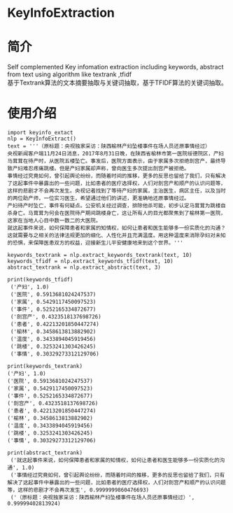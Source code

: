 # KeyInfoExtraction
# 简介
Self complemented Key infomation extraction including keywords, abstract from text using algorithm like textrank ,tfidf    
基于Textrank算法的文本摘要抽取与关键词抽取，基于TFIDF算法的关键词抽取。  

# 使用介绍

    import keyinfo_extact  
    nlp = KeyInfoExtract()  
    text = '''（原标题：央视独家采访：陕西榆林产妇坠楼事件在场人员还原事情经过）
    央视新闻客户端11月24日消息，2017年8月31日晚，在陕西省榆林市第一医院绥德院区，产妇马茸茸在待产时，从医院五楼坠亡。事发后，医院方面表示，由于家属多次拒绝剖宫产，最终导致产妇难忍疼痛跳楼。但是产妇家属却声称，曾向医生多次提出剖宫产被拒绝。
    事情经过究竟如何，曾引起舆论纷纷，而随着时间的推移，更多的反思也留给了我们，只有解决了这起事件中暴露出的一些问题，比如患者的医疗选择权，人们对剖宫产和顺产的认识问题等，这样的悲剧才不会再次发生。央视记者找到了等待产妇的家属，主治医生，病区主任，以及当时的两位助产师，一位实习医生，希望通过他们的讲述，更准确地还原事情经过。
    产妇待产时坠亡，事件有何疑点。公安机关经过调查，排除他杀可能，初步认定马茸茸为跳楼自杀身亡。马茸茸为何会在医院待产期间跳楼身亡，这让所有人的目光都聚焦到了榆林第一医院，这家在当地人心目中数一数二的大医院。
    就这起事件来说，如何保障患者和家属的知情权，如何让患者和医生能够多一份实质化的沟通？这就需要与之相关的法律法规更加的细化、人性化并且充满温度。用这种温度来消除孕妇对未知的恐惧，来保障医患双方的权益，迎接新生儿平安健康地来到这个世界。'''

    keywords_textrank = nlp.extract_keywords_textrank(text, 10)
    keywords_tfidf = nlp.extract_keywords_tfidf(text, 10)
    abstract_textrank = nlp.extract_abstract(text, 3)

    print(keywords_tfidf)
     ('产妇', 1.0)
     ('医院', 0.5913681024247537)
     ('家属', 0.5429117450097523)
     ('事件', 0.5252165334872677)
     ('剖宫产', 0.4323518137698726)
     ('患者', 0.42213201850447274)
     ('榆林', 0.3458613813882902)
     ('温度', 0.3433894045919456)
     ('跳楼', 0.3253241303426245)
     ('事情', 0.30329273312129706)
     
    print(keywords_textrank)
    ('产妇', 1.0)
    ('医院', 0.5913681024247537)
    ('家属', 0.5429117450097523)
    ('事件', 0.5252165334872677)
    ('剖宫产', 0.4323518137698726)
    ('患者', 0.42213201850447274)
    ('榆林', 0.3458613813882902)
    ('温度', 0.3433894045919456)
    ('跳楼', 0.3253241303426245)
    ('事情', 0.30329273312129706)
    
    print(abstract_textrank)
     ('就这起事件来说，如何保障患者和家属的知情权，如何让患者和医生能够多一份实质化的沟通', 1.0)
     ('事情经过究竟如何，曾引起舆论纷纷，而随着时间的推移，更多的反思也留给了我们，只有解决了这起事件中暴露出的一些问题，比如患者的医疗选择权，人们对剖宫产和顺产的认识问题等，这样的悲剧才不会再次发生', 0.9999999860476693)
     ('（原标题：央视独家采访：陕西榆林产妇坠楼事件在场人员还原事情经过）', 0.99999402813924)

